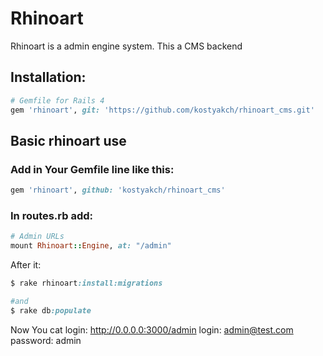 # Rhinoart

Rhinoart is a admin engine system. This a CMS backend

## Installation:

``` ruby
# Gemfile for Rails 4
gem 'rhinoart', git: 'https://github.com/kostyakch/rhinoart_cms.git'
```

## Basic rhinoart use

### Add in Your Gemfile line like this:
``` ruby
gem 'rhinoart', github: 'kostyakch/rhinoart_cms'
```

### In routes.rb add:
``` ruby
# Admin URLs
mount Rhinoart::Engine, at: "/admin"
```

After it:

``` ruby
$ rake rhinoart:install:migrations

#and
$ rake db:populate
```
Now You cat login: http://0.0.0.0:3000/admin
login: admin@test.com
password: admin